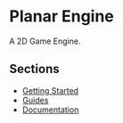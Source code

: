 # Planar Engine

A 2D Game Engine.

## Sections

- [Getting Started](getting-started.md)
- [Guides](guides/readme.md)
- [Documentation](docs/readme.md)
